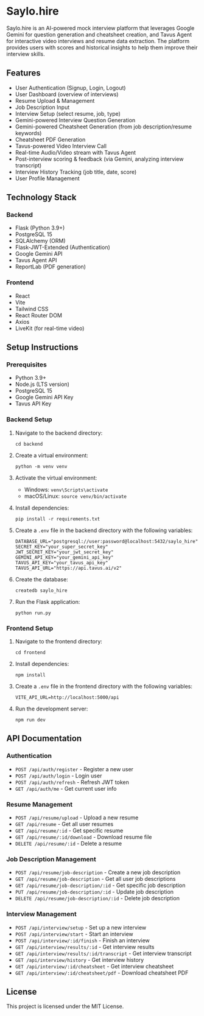 # Saylo.hire

Saylo.hire is an AI-powered mock interview platform that leverages Google Gemini for question generation and cheatsheet creation, and Tavus Agent for interactive video interviews and resume data extraction. The platform provides users with scores and historical insights to help them improve their interview skills.

## Features

- User Authentication (Signup, Login, Logout)
- User Dashboard (overview of interviews)
- Resume Upload & Management
- Job Description Input
- Interview Setup (select resume, job, type)
- Gemini-powered Interview Question Generation
- Gemini-powered Cheatsheet Generation (from job description/resume keywords)
- Cheatsheet PDF Generation
- Tavus-powered Video Interview Call
- Real-time Audio/Video stream with Tavus Agent
- Post-interview scoring & feedback (via Gemini, analyzing interview transcript)
- Interview History Tracking (job title, date, score)
- User Profile Management

## Technology Stack

### Backend
- Flask (Python 3.9+)
- PostgreSQL 15
- SQLAlchemy (ORM)
- Flask-JWT-Extended (Authentication)
- Google Gemini API
- Tavus Agent API
- ReportLab (PDF generation)

### Frontend
- React
- Vite
- Tailwind CSS
- React Router DOM
- Axios
- LiveKit (for real-time video)

## Setup Instructions

### Prerequisites
- Python 3.9+
- Node.js (LTS version)
- PostgreSQL 15
- Google Gemini API Key
- Tavus API Key

### Backend Setup
1. Navigate to the backend directory:
   ```
   cd backend
   ```

2. Create a virtual environment:
   ```
   python -m venv venv
   ```

3. Activate the virtual environment:
   - Windows: `venv\Scripts\activate`
   - macOS/Linux: `source venv/bin/activate`

4. Install dependencies:
   ```
   pip install -r requirements.txt
   ```

5. Create a `.env` file in the backend directory with the following variables:
   ```
   DATABASE_URL="postgresql://user:password@localhost:5432/saylo_hire"
   SECRET_KEY="your_super_secret_key"
   JWT_SECRET_KEY="your_jwt_secret_key"
   GEMINI_API_KEY="your_gemini_api_key"
   TAVUS_API_KEY="your_tavus_api_key"
   TAVUS_API_URL="https://api.tavus.ai/v2"
   ```

6. Create the database:
   ```
   createdb saylo_hire
   ```

7. Run the Flask application:
   ```
   python run.py
   ```

### Frontend Setup
1. Navigate to the frontend directory:
   ```
   cd frontend
   ```

2. Install dependencies:
   ```
   npm install
   ```

3. Create a `.env` file in the frontend directory with the following variables:
   ```
   VITE_API_URL=http://localhost:5000/api
   ```

4. Run the development server:
   ```
   npm run dev
   ```

## API Documentation

### Authentication
- `POST /api/auth/register` - Register a new user
- `POST /api/auth/login` - Login user
- `POST /api/auth/refresh` - Refresh JWT token
- `GET /api/auth/me` - Get current user info

### Resume Management
- `POST /api/resume/upload` - Upload a new resume
- `GET /api/resume` - Get all user resumes
- `GET /api/resume/:id` - Get specific resume
- `GET /api/resume/:id/download` - Download resume file
- `DELETE /api/resume/:id` - Delete a resume

### Job Description Management
- `POST /api/resume/job-description` - Create a new job description
- `GET /api/resume/job-description` - Get all user job descriptions
- `GET /api/resume/job-description/:id` - Get specific job description
- `PUT /api/resume/job-description/:id` - Update job description
- `DELETE /api/resume/job-description/:id` - Delete job description

### Interview Management
- `POST /api/interview/setup` - Set up a new interview
- `POST /api/interview/start` - Start an interview
- `POST /api/interview/:id/finish` - Finish an interview
- `GET /api/interview/results/:id` - Get interview results
- `GET /api/interview/results/:id/transcript` - Get interview transcript
- `GET /api/interview/history` - Get interview history
- `GET /api/interview/:id/cheatsheet` - Get interview cheatsheet
- `GET /api/interview/:id/cheatsheet/pdf` - Download cheatsheet PDF

## License

This project is licensed under the MIT License. 